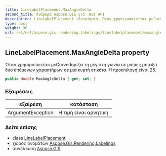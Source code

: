 ```yaml
---
title: LineLabelPlacement.MaxAngleDelta
second_title: Αναφορά Aspose.GIS για .NET API
description: LineLabelPlacement ιδιοκτησία. Όταν χρησιμοποιείται μεCurvedορίζει τη μέγιστη γωνία σε μοίρες μεταξύ δύο επόμενων χαρακτήρων σε μια κυρτή ετικέτα. Η προεπιλογή είναι 25.
type: docs
weight: 30
url: /el/net/aspose.gis.rendering.labelings/linelabelplacement/maxangledelta/
---
```

## LineLabelPlacement.MaxAngleDelta property

Όταν χρησιμοποιείται μεCurvedορίζει τη μέγιστη γωνία σε μοίρες μεταξύ δύο επόμενων χαρακτήρων σε μια κυρτή ετικέτα. Η προεπιλογή είναι 25.

```csharp
public double MaxAngleDelta { get; set; }
```

### Εξαιρέσεις

| εξαίρεση | κατάσταση |
| --- | --- |
| ArgumentException | Η τιμή είναι αρνητική. |

### Δείτε επίσης

* class [LineLabelPlacement](../)
* χώρος ονομάτων [Aspose.Gis.Rendering.Labelings](../../linelabelplacement/)
* συνέλευση [Aspose.GIS](../../../)



